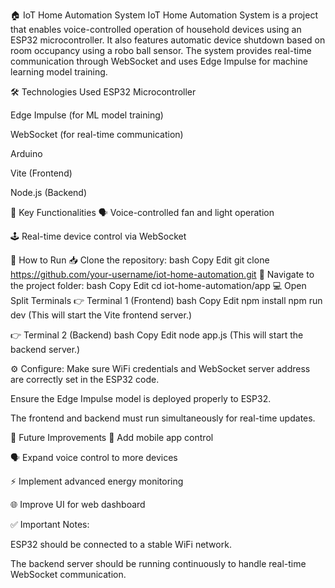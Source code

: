 🏠 IoT Home Automation System
IoT Home Automation System is a project that enables voice-controlled operation of household devices using an ESP32 microcontroller. It also features automatic device shutdown based on room occupancy using a robo ball sensor. The system provides real-time communication through WebSocket and uses Edge Impulse for machine learning model training.


🛠️ Technologies Used
ESP32 Microcontroller

Edge Impulse (for ML model training)

WebSocket (for real-time communication)

Arduino

Vite (Frontend)

Node.js (Backend)

📱 Key Functionalities
🗣️ Voice-controlled fan and light operation

🕹️ Real-time device control via WebSocket



🚀 How to Run
📥 Clone the repository:
bash
Copy
Edit
git clone https://github.com/your-username/iot-home-automation.git
📂 Navigate to the project folder:
bash
Copy
Edit
cd iot-home-automation/app
💻 Open Split Terminals
👉 Terminal 1 (Frontend)
bash
Copy
Edit
npm install
npm run dev
(This will start the Vite frontend server.)

👉 Terminal 2 (Backend)
bash
Copy
Edit
node app.js
(This will start the backend server.)

⚙️ Configure:
Make sure WiFi credentials and WebSocket server address are correctly set in the ESP32 code.

Ensure the Edge Impulse model is deployed properly to ESP32.

The frontend and backend must run simultaneously for real-time updates.

🔧 Future Improvements
📲 Add mobile app control

🗣️ Expand voice control to more devices

⚡ Implement advanced energy monitoring

🌐 Improve UI for web dashboard

✅ Important Notes:

ESP32 should be connected to a stable WiFi network.

The backend server should be running continuously to handle real-time WebSocket communication.

